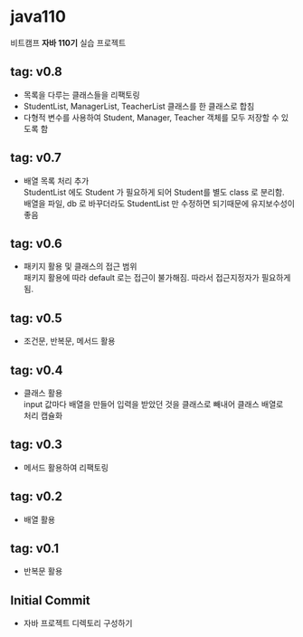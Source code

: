# java110
비트캠프 **자바 110기** 실습 프로젝트

## tag: v0.8
- 목록을 다루는 클래스들을 리팩토링  
- StudentList, ManagerList, TeacherList 클래스를 한 클래스로 합침  
- 다형적 변수를 사용하여 Student, Manager, Teacher 객체를 모두 저장할 수 있도록 함  
## tag: v0.7
- 배열 목록 처리 추가  
StudentList 에도 Student 가 필요하게 되어 Student를 별도 class 로 분리함.  
배열을 파일, db 로 바꾸더라도 StudentList 만 수정하면 되기때문에 유지보수성이 좋음  
## tag: v0.6
- 패키지 활용 및 클래스의 접근 범위  
패키지 활용에 따라 default 로는 접근이 불가해짐. 따라서 접근지정자가 필요하게 됨.
## tag: v0.5
- 조건문, 반복문, 메서드 활용  
## tag: v0.4
- 클래스 활용  
input 값마다 배열을 만들어 입력을 받았던 것을 클래스로 빼내어 클래스 배열로  
처리 캡슐화    

## tag: v0.3
- 메서드 활용하여 리팩토링
## tag: v0.2
- 배열 활용
## tag: v0.1
- 반복문 활용
## Initial Commit
- 자바 프로젝트 디렉토리 구성하기

